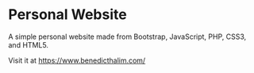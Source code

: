 # Personal Website
A simple personal website made from Bootstrap, JavaScript, PHP, CSS3, and HTML5.

Visit it at https://www.benedicthalim.com/
